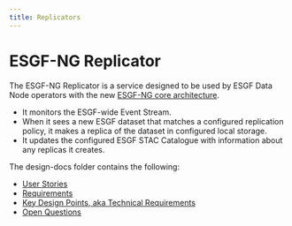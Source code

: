 ```yaml
---
title: Replicators
---
```


# ESGF-NG Replicator
The ESGF-NG Replicator is a service designed to be used by ESGF Data Node operators with the new [ESGF-NG core architecture](https://github.com/ESGF/esgf-roadmap).
* It monitors the ESGF-wide Event Stream.
* When it sees a new ESGF dataset that matches a configured replication policy, it makes a replica of the dataset in configured local storage.
* It updates the configured ESGF STAC Catalogue with information about any replicas it creates.

The design-docs folder contains the following:
* [User Stories](https://github.com/esgf2-us/esgf-replicator/blob/main/design-docs/user-stories.md)
* [Requirements](https://github.com/esgf2-us/esgf-replicator/blob/main/design-docs/requirements.md)
* [Key Design Points, aka Technical Requirements](https://github.com/esgf2-us/esgf-replicator/blob/main/design-docs/key-design-points.md)
* [Open Questions](https://github.com/esgf2-us/esgf-replicator/blob/main/design-docs/open-questions.md)

